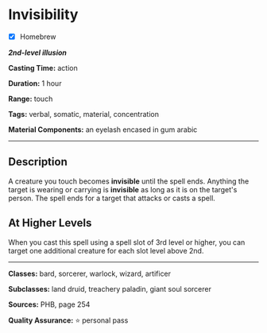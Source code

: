 # Invisibility

- [x] Homebrew

***2nd-level illusion***

**Casting Time:** action

**Duration:** 1 hour

**Range:** touch

**Tags:** verbal, somatic, material, concentration

**Material Components:** an eyelash encased in gum arabic

---

## Description
A creature you touch becomes **invisible** until the spell ends.
Anything the target is wearing or carrying is **invisible** as long as it is on the target's person.
The spell ends for a target that attacks or casts a spell.

## At Higher Levels
When you cast this spell using a spell slot of 3rd level or higher, you can target one additional creature for each slot level above 2nd.

---

**Classes:** bard, sorcerer, warlock, wizard, artificer

**Subclasses:** land druid, treachery paladin, giant soul sorcerer

**Sources:** PHB, page 254

**Quality Assurance:** :star: personal pass
